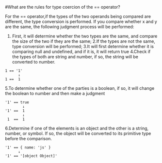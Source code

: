#What are the rules for type coercion of the == operator?


For the == operator,if the types of the two operands being compared are different, the type conversion is performed. If you compare whether x and y are the same, the following judgment process will be performed:


 1. First, it will determine whether the two types are the same, and compare the size of the two if they are the same;
  2.If the types are not the same, type conversion will be performed;
  3.It will first determine whether it is comparing null and undefined, and if it is, it will return true
  4.Check if the types of both are string and number, if so, the string will be converted to number.
```
1 == '1'
      ↓
1 ==  1
```

  5.To determine whether one of the parties is a boolean, if so, it will change the boolean to number and then make a judgment
```
'1' == true
        ↓
'1' ==  1
        ↓
 1  ==  1
```
  6.Determine if one of the elements is an object and the other is a string, number, or symbol. If so, the object will be converted to its primitive type before the comparison.
  ```
'1' == { name: 'js' }
        ↓
'1' == '[object Object]'
```


